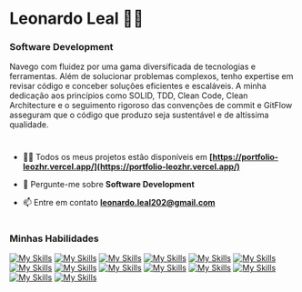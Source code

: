 # Leonardo Leal 🧑‍💻

### Software Development 

<p>Navego com fluidez por uma gama diversificada de tecnologias e ferramentas. Além de solucionar problemas complexos, tenho expertise em revisar código e conceber soluções eficientes e escaláveis. A minha dedicação aos princípios como SOLID, TDD, Clean Code, Clean Architecture e o seguimento rigoroso das convenções de commit e GitFlow asseguram que o código que produzo seja sustentável e de altíssima qualidade.</p>

#

- 👨‍💻 Todos os meus projetos estão disponíveis em **[https://portfolio-leozhr.vercel.app/](https://portfolio-leozhr.vercel.app/)**

- 💬 Pergunte-me sobre **Software Development**

- 📫 Entre em contato **leonardo.leal202@gmail.com**

#

### Minhas Habilidades

[![My Skills](https://skillicons.dev/icons?i=html)](https://developer.mozilla.org/pt-BR/docs/Web/HTML)
[![My Skills](https://skillicons.dev/icons?i=css)](https://developer.mozilla.org/pt-BR/docs/Web/CSS)
[![My Skills](https://skillicons.dev/icons?i=js)](https://developer.mozilla.org/pt-BR/docs/Web/JavaScript)
[![My Skills](https://skillicons.dev/icons?i=ts)](https://pt.wikipedia.org/wiki/TypeScript)
[![My Skills](https://skillicons.dev/icons?i=next)](https://blog.rocketseat.com.br/introducao-ao-next-js/)
[![My Skills](https://skillicons.dev/icons?i=react)](https://www.alura.com.br/artigos/react-js)
[![My Skills](https://skillicons.dev/icons?i=angular)](https://www.alura.com.br/artigos/angular-js)
[![My Skills](https://skillicons.dev/icons?i=vue)](https://pt.vuejs.org/guide/introduction.html)
[![My Skills](https://skillicons.dev/icons?i=tailwindcss)](https://blog.rocketseat.com.br/tailwindcss-e-next-js-dominando-o-desenvolvimento-com-estilo)
[![My Skills](https://skillicons.dev/icons?i=nodejs)](https://www.alura.com.br/artigos/node-js)
[![My Skills](https://skillicons.dev/icons?i=mysql)](https://www.hostinger.com.br/tutoriais/o-que-e-mysql)
[![My Skills](https://skillicons.dev/icons?i=mongodb)](https://pt.wikipedia.org/wiki/MongoDB)
[![My Skills](https://skillicons.dev/icons?i=prisma)](https://blog.rocketseat.com.br/prisma-uma-das-melhores-coisa-que-ja-aconteceu-no-ecossistema)
[![My Skills](https://skillicons.dev/icons?i=git)](https://www.alura.com.br/artigos/o-que-e-git-github)